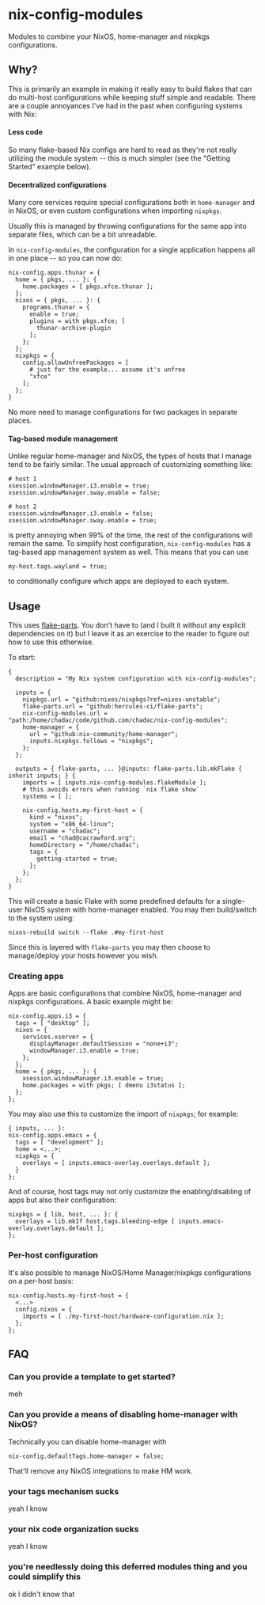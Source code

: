 # nix-config-modules

Modules to combine your NixOS, home-manager and nixpkgs
configurations.

## Why?

This is primarily an example in making it really easy to build flakes
that can do multi-host configurations while keeping stuff simple and
readable. There are a couple annoyances I've had in the past when
configuring systems with Nix:

#### Less code

So many flake-based Nix configs are hard to read as they're not really
utilizing the module system -- this is much simpler (see the "Getting
Started" example below).

#### Decentralized configurations

Many core services require special configurations both in
`home-manager` and in NixOS, or even custom configurations when
importing `nixpkgs`.

Usually this is managed by throwing configurations for the same app
into separate files, which can be a bit unreadable.

In `nix-config-modules`, the configuration for a single application
happens all in one place -- so you can now do:

    nix-config.apps.thunar = {
      home = { pkgs, ... }: {
        home.packages = [ pkgs.xfce.thunar ];
      };
      nixos = { pkgs, ... }: {
        programs.thunar = {
          enable = true;
          plugins = with pkgs.xfce; [
            thunar-archive-plugin
          ];
        };
      };
      nixpkgs = {
        config.allowUnfreePackages = [
          # just for the example... assume it's unfree
          "xfce"
        ];
      };
    }

No more need to manage configurations for two packages in separate
places.

#### Tag-based module management

Unlike regular home-manager and NixOS, the types of hosts that I
manage tend to be fairly similar. The usual approach of customizing
something like:

    # host 1
    xsession.windowManager.i3.enable = true;
    xsession.windowManager.sway.enable = false;

    # host 2
    xsession.windowManager.i3.enable = false;
    xsession.windowManager.sway.enable = true;

is pretty annoying when 99% of the time, the rest of the
configurations will remain the same. To simplify host configuration,
`nix-config-modules` has a tag-based app management system as
well. This means that you can use

    my-host.tags.wayland = true;

to conditionally configure which apps are deployed to each system.

## Usage

This uses [flake-parts](https://flake.parts). You don't have to (and I
built it without any explicit dependencies on it) but I leave it as an
exercise to the reader to figure out how to use this otherwise.

To start:

    {
      description = "My Nix system configuration with nix-config-modules";

      inputs = {
        nixpkgs.url = "github:nixos/nixpkgs?ref=nixos-unstable";
        flake-parts.url = "github:hercules-ci/flake-parts";
        nix-config-modules.url = "path:/home/chadac/code/github.com/chadac/nix-config-modules";
        home-manager = {
          url = "github:nix-community/home-manager";
          inputs.nixpkgs.follows = "nixpkgs";
        };
      };

      outputs = { flake-parts, ... }@inputs: flake-parts.lib.mkFlake { inherit inputs; } {
        imports = [ inputs.nix-config-modules.flakeModule ];
        # this avoids errors when running `nix flake show`
        systems = [ ];

        nix-config.hosts.my-first-host = {
          kind = "nixos";
          system = "x86_64-linux";
          username = "chadac";
          email = "chad@cacrawford.org";
          homeDirectory = "/home/chadac";
          tags = {
            getting-started = true;
          };
        };
      };
    }

This will create a basic Flake with some predefined defaults for a
single-user NixOS system with home-manager enabled. You may then
build/switch to the system using:

    nixos-rebuild switch --flake .#my-first-host

Since this is layered with `flake-parts` you may then choose to
manage/deploy your hosts however you wish.

### Creating apps

Apps are basic configurations that combine NixOS, home-manager and
nixpkgs configurations. A basic example might be:

    nix-config.apps.i3 = {
      tags = [ "desktop" ];
      nixos = {
        services.xserver = {
          displayManager.defaultSession = "none+i3";
          windowManager.i3.enable = true;
        };
      };
      home = { pkgs, ... }: {
        xsession.windowManager.i3.enable = true;
        home.packages = with pkgs; [ dmenu i3status ];
      };
    };

You may also use this to customize the import of `nixpkgs`; for
example:

    { inputs, ... }:
    nix-config.apps.emacs = {
      tags = [ "development" ];
      home = <...>;
      nixpkgs = {
        overlays = [ inputs.emacs-overlay.overlays.default ];
      }
    };

And of course, host tags may not only customize the enabling/disabling
of apps but also their configuration:

    nixpkgs = { lib, host, ... }: {
      overlays = lib.mkIf host.tags.bleeding-edge [ inputs.emacs-overlay.overlays.default ];
    };

### Per-host configuration

It's also possible to manage NixOS/Home Manager/nixpkgs configurations
on a per-host basis:

    nix-config.hosts.my-first-host = {
      <...>
      config.nixos = {
        imports = [ ./my-first-host/hardware-configuration.nix ];
      };
    };

## FAQ

### Can you provide a template to get started?

meh

### Can you provide a means of disabling home-manager with NixOS?

Technically you can disable home-manager with

    nix-config.defaultTags.home-manager = false;

That'll remove any NixOS integrations to make HM work.

### your tags mechanism sucks

yeah I know

### your nix code organization sucks

yeah I know

### you're needlessly doing this deferred modules thing and you could simplify this

ok I didn't know that

